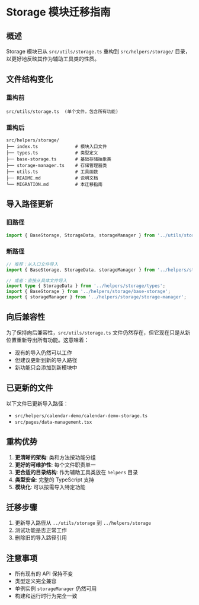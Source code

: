 # Storage 模块迁移指南

## 概述

Storage 模块已从 `src/utils/storage.ts` 重构到 `src/helpers/storage/` 目录，以更好地反映其作为辅助工具类的性质。

## 文件结构变化

### 重构前
```
src/utils/storage.ts  (单个文件，包含所有功能)
```

### 重构后
```
src/helpers/storage/
├── index.ts              # 模块入口文件
├── types.ts              # 类型定义
├── base-storage.ts       # 基础存储抽象类
├── storage-manager.ts    # 存储管理器类
├── utils.ts              # 工具函数
├── README.md             # 说明文档
└── MIGRATION.md          # 本迁移指南
```

## 导入路径更新

### 旧路径
```typescript
import { BaseStorage, StorageData, storageManager } from '../utils/storage';
```

### 新路径
```typescript
// 推荐：从入口文件导入
import { BaseStorage, StorageData, storageManager } from '../helpers/storage';

// 或者：直接从具体文件导入
import type { StorageData } from '../helpers/storage/types';
import { BaseStorage } from '../helpers/storage/base-storage';
import { storageManager } from '../helpers/storage/storage-manager';
```

## 向后兼容性

为了保持向后兼容性，`src/utils/storage.ts` 文件仍然存在，但它现在只是从新位置重新导出所有功能。这意味着：

- 现有的导入仍然可以工作
- 但建议更新到新的导入路径
- 新功能只会添加到新模块中

## 已更新的文件

以下文件已更新导入路径：

- `src/helpers/calendar-demo/calendar-demo-storage.ts`
- `src/pages/data-management.tsx`

## 重构优势

1. **更清晰的架构**: 类和方法按功能分组
2. **更好的可维护性**: 每个文件职责单一
3. **更合适的目录结构**: 作为辅助工具类放在 `helpers` 目录
4. **类型安全**: 完整的 TypeScript 支持
5. **模块化**: 可以按需导入特定功能

## 迁移步骤

1. 更新导入路径从 `../utils/storage` 到 `../helpers/storage`
2. 测试功能是否正常工作
3. 删除旧的导入路径引用

## 注意事项

- 所有现有的 API 保持不变
- 类型定义完全兼容
- 单例实例 `storageManager` 仍然可用
- 构建和运行时行为完全一致
